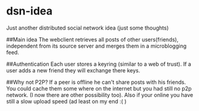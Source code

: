 # dsn-idea
Just another distributed social network idea (just some thoughts)

##Main idea
The webclient retrieves all posts of other users(friends), independent from its source server and merges them in a microblogging feed.

##Authentication
Each user stores a keyring (similar to a web of trust). If a user adds a new friend they will exchange there keys.

##Why not P2P?
If a peer is offline he can't share posts with his friends. You could cache them some where on the internet but you had still no p2p network. (I now there are other possibility too). Also if your online you have still a slow upload speed (ad least on my end :( )
